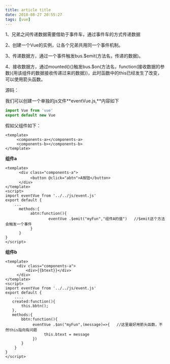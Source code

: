 ```yaml
---
title: article title
date: 2018-08-27 20:55:27
tags: [vue]
---
```


1、兄弟之间传递数据需要借助于事件车，通过事件车的方式传递数据

2、创建一个Vue的实例，让各个兄弟共用同一个事件机制。

3、传递数据方，通过一个事件触发bus.$emit(方法名，传递的数据)。

4、接收数据方，通过mounted(){}触发bus.$on(方法名，function(接收数据的参数){用该组件的数据接收传递过来的数据})，此时函数中的this已经发生了改变，可以使用箭头函数。

源码：

我们可以创建一个单独的js文件**eventVue.js,**内容如下
```js
import Vue from 'vue'
export default new Vue
```
假如父组件如下：
```vue
<template>
     <components-a></components-a>
     <components-b></components-b>
</template>
```
**组件a**
```vue
<template>
      <div class="components-a">
           <button @click="abtn">A按钮</button>
      </div>
</template>
<script>
import eventVue from '../../js/event.js'
export default {
    ...
      methods:{
           abtn:function(){
                   eventVue .$emit("myFun","组件A的值")   //$emit这个方法会触发一个事件
           }
      }
}
</script>
```
**组件b**
```vue
<template>
     <div class="components-a">
         <div>{{btext}}</div>
     </div>
</template>
<script>
import eventVue from '../../js/event.js'
export default {
    ....
   created:function(){
       this.bbtn();
   },
   methods:{
       bbtn:function(){
            eventVue .$on("myFun",(message)=>{   //这里最好用箭头函数，不然this指向有问题
                 this.btext = message      
            })
       }
    }
}
</script>
```
